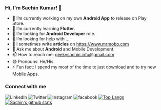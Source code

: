 ### Hi, I'm Sachin Kumar! 👋

- 🔭 I’m currently working on my own **Android App** to release on Play Store.
- 🌱 I’m currently learning **Flutter**.
- 👯 I’m looking for **Android Developer** role.
- 🤔 I’m looking for help with ...
- 📝 I sometimes write **articles** on https://www.mrmobo.com
- 💬 Ask me about **Android** and Mobile Development.
- 📫 How to reach me: geekysachin.info@gmail.com
- 😄 Pronouns: He/His
- ⚡ Fun fact: I spend my most of the time to just download and to try new Mobile Apps.

### Connect with me 

[<img align="left" alt="LinkedIn" src="https://img.shields.io/badge/linkedin-%230077B5.svg?&style=for-the-badge&logo=linkedin&logoColor=white" />][linkedin]
[<img align="left" alt="Twitter" src="https://img.shields.io/badge/twitter-%231DA1F2.svg?&style=for-the-badge&logo=twitter&logoColor=white" />][Twitter]
[<img align="left" alt="Instagram" src="https://img.shields.io/badge/instagram-%23E4405F.svg?&style=for-the-badge&logo=instagram&logoColor=white" />][Instagram]
[<img align="left" alt="facebook" src="https://img.shields.io/badge/facebook-%231877F2.svg?&style=for-the-badge&logo=facebook&logoColor=white" />][facebook]


[![Top Langs](https://github-readme-stats.vercel.app/api/top-langs/?username=geekysachintech)](https://github.com/geekysachintech/github-readme-stats) [![Sachin's github stats](https://github-readme-stats.vercel.app/api?username=geekysachintech)](https://github.com/geekysachintech/github-readme-stats)


[linkedin]: https://www.linkedin.com/in/geekysachin/
[Twitter]: https://www.twitter.com/geekysachin2
[Instagram]: https://www.instgram.com/geekysachin
[facebook]:https://www.facebook.com/geekysachintech
